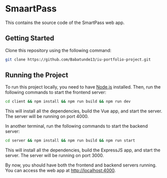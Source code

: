 # SmaartPass

This contains the source code of the SmartPass web app.

## Getting Started

Clone this repository using the following command:

```bash
git clone https://github.com/Babatunde13/iu-portfolio-project.git
```

## Running the Project

To run this project locally, you need to have [Node.js](https://nodejs.org/en/) installed. Then, run the following commands to start the frontend server:

```bash
cd client && npm install && npm run build && npm run dev
```

This will install all the dependencies, build the Vue app, and start the server. The server will be running on port 4000.

In another terminal, run the following commands to start the backend server:

```bash
cd server && npm install && npm run build && npm run start
```

This will install all the dependencies, build the ExpressJS app, and start the server. The server will be running on port 3000.

By now, you should have both the frontend and backend servers running. You can access the web app at <http://localhost:4000>.
